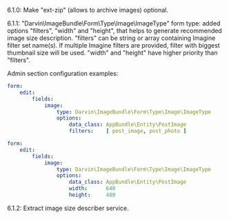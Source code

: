 6.1.0: Make "ext-zip" (allows to archive images) optional.

6.1.1: "Darvin\ImageBundle\Form\Type\Image\ImageType" form type: added options "filters", "width" and "height", that helps
 to generate recommended image size description. "filters" can be string or array containing Imagine filter set name(s).
 If multiple Imagine filters are provided, filter with biggest thumbnail size will be used. "width" and "height" have
 higher priority than "filters".
 
Admin section configuration examples:

```yaml
form:
    edit:
        fields:
            image:
                type: Darvin\ImageBundle\Form\Type\Image\ImageType
                options:
                    data_class: AppBundle\Entity\PostImage
                    filters:    [ post_image, post_photo ]
```

```yaml
form:
    edit:
        fields:
            image:
                type: Darvin\ImageBundle\Form\Type\Image\ImageType
                options:
                    data_class: AppBundle\Entity\PostImage
                    width:      640
                    height:     480
```

6.1.2: Extract image size describer service.
